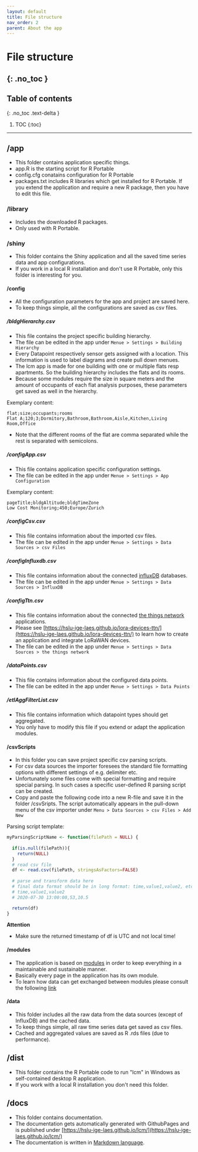 ```yaml
---
layout: default
title: File structure
nav_order: 2
parent: About the app
---
```


# File structure
{: .no_toc }
---
## Table of contents
{: .no_toc .text-delta }

1. TOC
{:toc}

---
## /app
- This folder contains application specific things.
- app.R is the starting script for R Portable
- config.cfg conatains configuration for R Portable
- packages.txt includes R libraries which get installed for R Portable. If you extend the application and require a new R package, then you have to edit this file. 

### /library
- Includes the downloaded R packages.
- Only used with R Portable.

### /shiny
- This folder contains the Shiny application and all the saved time series data and app configurations.
- If you work in a local R installation and don't use R Portable, only this folder is interesting for you.

#### /config
- All the configuration parameters for the app and project are saved here.
- To keep things simple, all the configurations are saved as csv files.

##### /bldgHierarchy.csv
- This file contains the project specific building hierarchy.
- The file can be edited in the app under `Menue > Settings > Building Hierarchy`
- Every Datapoint respectively sensor gets assigned with a location. This information is used to label diagrams and create pull down menues.
- The lcm app is made for one building with one or multiple flats resp apartments. So the building hierarchy includes the flats and its rooms.
- Because some modules require the size in square meters and the amount of occupants of each flat analysis purposes, these parameters get saved as well in the hierarchy.

Exemplary content:
```csv
flat;size;occupants;rooms
Flat A;120;3;Dormitory,Bathroom,Bathroom,Aisle,Kitchen,Living Room,Office
```

- Note that the different rooms of the flat are comma separated while the rest is separated with semicolons.

##### /configApp.csv
- This file contains application specific configuration settings.
- The file can be edited in the app under `Menue > Settings > App Configuration`

Exemplary content:
```csv
pageTitle;bldgAltitude;bldgTimeZone
Low Cost Monitoring;450;Europe/Zurich
```

##### /configCsv.csv
- This file contains information about the imported csv files.
- The file can be edited in the app under `Menue > Settings > Data Sources > csv Files`

##### /configInfluxdb.csv
- This file contains information about the connected [influxDB](https://www.influxdata.com/products/influxdb-overview/) databases.
- The file can be edited in the app under `Menue > Settings > Data Sources > InfluxDB`

##### /configTtn.csv
- This file contains information about the connected [the things network](https://www.influxdata.com/products/influxdb-overview/) applications.
- Please see [https://hslu-ige-laes.github.io/lora-devices-ttn/](https://hslu-ige-laes.github.io/lora-devices-ttn/) to learn how to create an application and integrate LoRaWAN devices.
- The file can be edited in the app under `Menue > Settings > Data Sources > the things network`

##### /dataPoints.csv
- This file contains information about the configured data points.
- The file can be edited in the app under `Menue > Settings > Data Points`

##### /etlAggFilterList.csv
- This file contains information which datapoint types should get aggregated.
- You only have to modify this file if you extend or adapt the application modules.

#### /csvScripts
- In this folder you can save project specific csv parsing scripts.
- For csv data sources the importer foresees the standard file formatting options with different settings of e.g. delimiter etc.
- Unfortunately some files come with special formatting and require special parsing. In such cases a specific user-defined R parsing script can be created.
- Copy and paste the following code into a new R-file and save it in the folder /csvSripts. The script automatically appears in the pull-down menu of the csv importer under `Menu > Data Sources > csv Files > Add New` 

Parsing script template:
```R
myParsingScriptName <- function(filePath = NULL) {
  
  if(is.null(filePath)){
    return(NULL)
  }
  # read csv file
  df <- read.csv(filePath, stringsAsFactors=FALSE)
  
  # parse and transform data here
  # final data format should be in long format: time,value1,value2, etc.
  # time,value1,value2
  # 2020-07-30 13:00:00,53,10.5

  return(df)
}
```
**Attention**
- Make sure the returned timestamp of df is UTC and not local time!

#### /modules
- The application is based on <a href="https://mastering-shiny.org/scaling-modules.html" target="_blank">modules</a> in order to keep everything in a maintainable and sustainable manner.
- Basically every page in the application has its own module.
- To learn how data can get exchanged between modules please consult the following [link](https://engineering-shiny.org/structure.html#communication-between-modules)

#### /data
- This folder includes all the raw data from the data sources (except of InfluxDB) and the cached data.
- To keep things simple, all raw time series data get saved as csv files.
- Cached and aggregated values are saved as R .rds files (due to performance).

## /dist
- This folder contains the R Portable code to run "lcm" in Windows as self-contained desktop R application.
- If you work with a local R installation you don't need this folder.

## /docs
- This folder contains documentation.
- The documentation gets automatically generated with GithubPages and is published under [https://hslu-ige-laes.github.io/lcm/](https://hslu-ige-laes.github.io/lcm/)
- The documentation is written in [Markdown language](https://en.wikipedia.org/wiki/Markdown).

